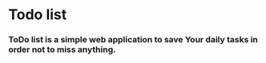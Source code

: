 # Todo list

### ToDo list is a simple web application to save Your daily tasks in order not to miss anything.

